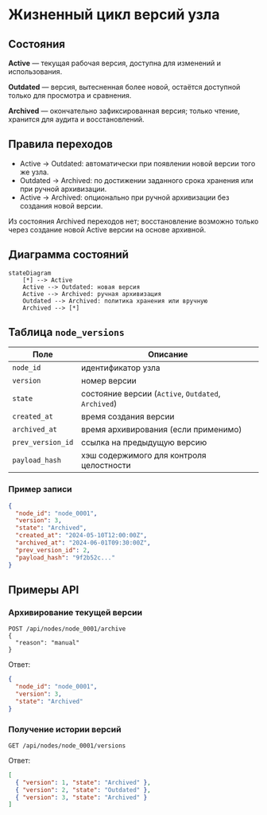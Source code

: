 # Жизненный цикл версий узла

## Состояния
**Active** — текущая рабочая версия, доступна для изменений и использования.

**Outdated** — версия, вытесненная более новой, остаётся доступной только для просмотра и сравнения.

**Archived** — окончательно зафиксированная версия; только чтение, хранится для аудита и восстановлений.

## Правила переходов
- Active → Outdated: автоматически при появлении новой версии того же узла.
- Outdated → Archived: по достижении заданного срока хранения или при ручной архивизации.
- Active → Archived: опционально при ручной архивизации без создания новой версии.

Из состояния Archived переходов нет; восстановление возможно только через создание новой Active версии на основе архивной.

## Диаграмма состояний
```mermaid
stateDiagram
    [*] --> Active
    Active --> Outdated: новая версия
    Active --> Archived: ручная архивизация
    Outdated --> Archived: политика хранения или вручную
    Archived --> [*]
```

## Таблица `node_versions`
| Поле            | Описание                                                                |
|-----------------|-------------------------------------------------------------------------|
| `node_id`       | идентификатор узла                                                      |
| `version`       | номер версии                                                            |
| `state`         | состояние версии (`Active`, `Outdated`, `Archived`)                     |
| `created_at`    | время создания версии                                                   |
| `archived_at`   | время архивирования (если применимо)                                    |
| `prev_version_id` | ссылка на предыдущую версию                                           |
| `payload_hash`  | хэш содержимого для контроля целостности                                |

### Пример записи
```json
{
  "node_id": "node_0001",
  "version": 3,
  "state": "Archived",
  "created_at": "2024-05-10T12:00:00Z",
  "archived_at": "2024-06-01T09:30:00Z",
  "prev_version_id": 2,
  "payload_hash": "9f2b52c..."
}
```

## Примеры API
### Архивирование текущей версии
```
POST /api/nodes/node_0001/archive
{
  "reason": "manual"
}
```
Ответ:
```json
{
  "node_id": "node_0001",
  "version": 3,
  "state": "Archived"
}
```

### Получение истории версий
```
GET /api/nodes/node_0001/versions
```
Ответ:
```json
[
  { "version": 1, "state": "Archived" },
  { "version": 2, "state": "Outdated" },
  { "version": 3, "state": "Archived" }
]
```
